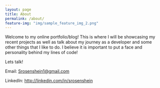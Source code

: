 ```yaml
---
layout: page
title: About
permalink: /about/
feature-img: "img/sample_feature_img_2.png"
---
```


Welcome to my online portfolio/blog! This is where I will be showcasing my recent projects as well as talk about my journey as a developer and some other things that I like to do. I believe it is important to put a face and personality behind my lines of code!

Lets talk!
 
Email: Srosenshein1@gmail.com

LinkedIn: <http://linkedin.com/in/srosenshein>
